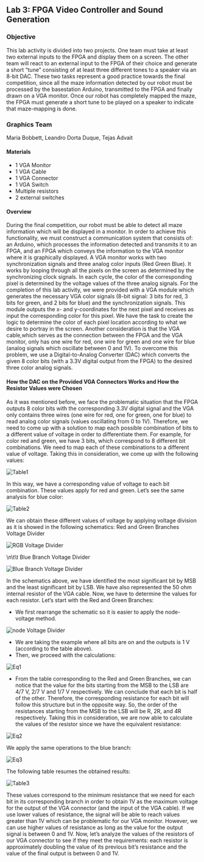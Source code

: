 ## Lab 3: FPGA Video Controller and Sound Generation

### Objective
This lab activity is divided into two projects. One team must take at least two external inputs to the FPGA and display them on a screen. The other team will react to an external input to the FPGA of their choice and generate a short “tune” consisting of at least three different tones to a speaker via an 8-bit DAC. These two tasks represent a good practice towards the final competition, since all the maze information detected by our robot must be processed by the basestation Arduino, transmitted to the FPGA  and finally drawn on a VGA monitor. Once our robot has completely mapped the maze, the FPGA must generate a short tune to be played on a speaker to indicate that maze-mapping is done. 

### Graphics Team
 Maria Bobbett, Leandro Dorta Duque, Tejas Advait

#### Materials
- 1 VGA Monitor
- 1 VGA Cable
- 1 VGA Connector
- 1 VGA Switch
- Multiple resistors
- 2 external switches

#### Overview
During the final competition, our robot must be able to detect all maze information which will be displayed in a monitor. In order to achieve this functionality, we must construct a communication system that consists of: an Arduino, which processes the information detected and transmits it to an FPGA, and an FPGA which conveys the information to the VGA monitor where it is graphically displayed. A VGA monitor works with two synchronization signals and three analog color inputs (Red Green Blue). It works by looping through all the pixels on the screen as determined by the synchronizing clock signals. In each cycle, the color of the corresponding pixel is determined by the voltage values of the three analog signals. For the completion of this lab activity, we were provided with a VGA module which generates the necessary VGA color signals (8-bit signal: 3 bits for red, 3 bits for green, and 2 bits for blue) and the synchronization signals. This module outputs the x- and y-coordinates for the next pixel and receives as input the corresponding color for this pixel. We have the task to create the logic to determine the color of each pixel location according to what we desire to portray in the screen. Another consideration is that the VGA cable,which serves as the connection between the FPGA and the VGA monitor, only has one wire for red, one wire for green and one wire for blue (analog signals which oscillate between 0 and 1V). To overcome this problem, we use a Digital-to-Analog Converter (DAC) which converts the given 8 color bits (with a 3.3V digital output from the FPGA) to the desired three color analog signals. 

####  How the DAC on the Provided VGA Connectors Works and How the Resistor Values were Chosen
As it was mentioned before, we face the problematic situation that the FPGA outputs 8 color bits with the corresponding 3.3V digital signal and the VGA only contains three wires (one wire for red, one for green, one for blue) to read analog color signals (values oscillating from 0 to 1V). Therefore, we need to come up with a solution to map each possible combination of bits to a different value of voltage in order to differentiate them. For example, for color red and green, we have 3 bits, which correspond to 8 different  bit combinations. We need to map each of these combinations to a different value of voltage. Taking this in consideration, we come up with the following values: 

![Table1](Table1.png "Table1")

In this way, we have a corresponding value of voltage to each bit combination. These values apply for red and green. Let’s see the same analysis for blue color:

![Table2](Table2.png "Table2")

We can obtain these different values of voltage by applying voltage division as it is showed in the following schematics:
Red and Green Branches Voltage Divider

![RGB Voltage Divider](RGB_Voltage_Divider.png "RGB Voltage Divider")

\n\t\t Blue Branch Voltage Divider

![Blue Branch Voltage Divider](Blue_Branch_Voltage_Divider.png "Blue Branch Voltage Divider")

In the schematics above, we have identified the most significant bit by MSB and the least significant bit by LSB. We have also represented the 50 ohm internal resistor of the VGA cable. Now, we have to determine the values for each resistor. Let’s start with the Red and Green Branches: 
 - We first rearrange the schematic so it is easier to apply the node-voltage method. 

![node Voltage Divider](node_voltage_divider.png "node voltage divider")

 - We are taking the example where all bits are on and the outputs is 1 V (according to the table above). 
 - Then, we proceed with the calculations:
 
 ![Eq1](Eq1.png "Eq1")
 
 - From the table corresponding to the Red and Green Branches, we can notice that the value for the bits starting from the MSB to the LSB    are 4/7 V, 2/7 V and 1/7 V respectively. We can conclude that each bit is half of the other. Therefore, the corresponding resistance      for each bit will follow this structure but in the opposite way. So, the order of the resistances starting from the MSB to the LSB will    be R, 2R, and 4R respectively. Taking this in consideration, we are now able to calculate the values of the resistor since we have the    equivalent resistance: 

![Eq2](Eq2.png "Eq2")

We apply the same operations to the blue branch:

![Eq3](Eq3.png "Eq3")

The following table resumes the obtained results:

![Table3](Table3.png "Table3")

These values correspond to the minimum resistance that we need for each bit in its corresponding branch in order to obtain 1V as the maximum voltage for the output of the VGA connector (and the input of the VGA cable). If we use lower values of resistance, the signal will be able to reach values greater than 1V which can be problematic for our VGA monitor. However, we can use higher values of resistance as long as the value for the output signal is between 0 and 1V. Now, let’s analyze the values of the resistors of our VGA connector to see if they meet the requirements: each resistor is approximately doubling the value of its previous bit’s resistance and the value of the final output is between 0 and 1V. 


